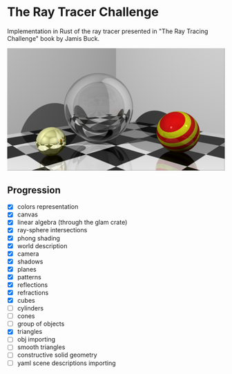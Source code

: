 # The Ray Tracer Challenge
Implementation in Rust of the ray tracer presented in "The Ray Tracing Challenge" book by Jamis Buck.

![Alt text](examples/example06.png?raw=true "Example")

## Progression
- [x] colors representation
- [x] canvas
- [x] linear algebra (through the glam crate)
- [x] ray-sphere intersections
- [x] phong shading
- [x] world description
- [x] camera
- [x] shadows
- [x] planes
- [x] patterns
- [x] reflections
- [x] refractions
- [x] cubes
- [ ] cylinders
- [ ] cones
- [ ] group of objects
- [x] triangles
- [ ] obj importing
- [ ] smooth triangles
- [ ] constructive solid geometry
- [ ] yaml scene descriptions importing